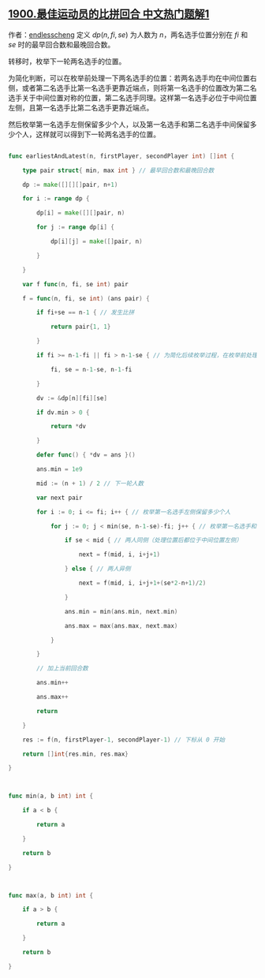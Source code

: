 ## [1900.最佳运动员的比拼回合 中文热门题解1](https://leetcode.cn/problems/the-earliest-and-latest-rounds-where-players-compete/solutions/100000/dpmei-ju-xia-yi-lun-liang-ming-xuan-shou-okfu)

作者：[endlesscheng](https://leetcode.cn/u/endlesscheng)
定义 $\textit{dp}(n,\textit{fi},\textit{se})$ 为人数为 $n$，两名选手位置分别在 $\textit{fi}$ 和 $\textit{se}$ 时的最早回合数和最晚回合数。

转移时，枚举下一轮两名选手的位置。

为简化判断，可以在枚举前处理一下两名选手的位置：若两名选手均在中间位置右侧，或者第二名选手比第一名选手更靠近端点，则将第一名选手的位置改为第二名选手关于中间位置对称的位置，第二名选手同理。这样第一名选手必位于中间位置左侧，且第一名选手比第二名选手更靠近端点。

然后枚举第一名选手左侧保留多少个人，以及第一名选手和第二名选手中间保留多少个人，这样就可以得到下一轮两名选手的位置。

```go
func earliestAndLatest(n, firstPlayer, secondPlayer int) []int {
	type pair struct{ min, max int } // 最早回合数和最晚回合数
	dp := make([][][]pair, n+1)
	for i := range dp {
		dp[i] = make([][]pair, n)
		for j := range dp[i] {
			dp[i][j] = make([]pair, n)
		}
	}
	var f func(n, fi, se int) pair
	f = func(n, fi, se int) (ans pair) {
		if fi+se == n-1 { // 发生比拼
			return pair{1, 1}
		}
		if fi >= n-1-fi || fi > n-1-se { // 为简化后续枚举过程，在枚举前处理一下两名选手的位置
			fi, se = n-1-se, n-1-fi
		}
		dv := &dp[n][fi][se]
		if dv.min > 0 {
			return *dv
		}
		defer func() { *dv = ans }()
		ans.min = 1e9
		mid := (n + 1) / 2 // 下一轮人数
		var next pair
		for i := 0; i <= fi; i++ { // 枚举第一名选手左侧保留多少个人
			for j := 0; j < min(se, n-1-se)-fi; j++ { // 枚举第一名选手和第二名选手中间保留多少个人
				if se < mid { // 两人同侧（处理位置后都位于中间位置左侧）
					next = f(mid, i, i+j+1)
				} else { // 两人异侧
					next = f(mid, i, i+j+1+(se*2-n+1)/2)
				}
				ans.min = min(ans.min, next.min)
				ans.max = max(ans.max, next.max)
			}
		}
		// 加上当前回合数
		ans.min++
		ans.max++
		return
	}
	res := f(n, firstPlayer-1, secondPlayer-1) // 下标从 0 开始
	return []int{res.min, res.max}
}

func min(a, b int) int {
	if a < b {
		return a
	}
	return b
}

func max(a, b int) int {
	if a > b {
		return a
	}
	return b
}
```